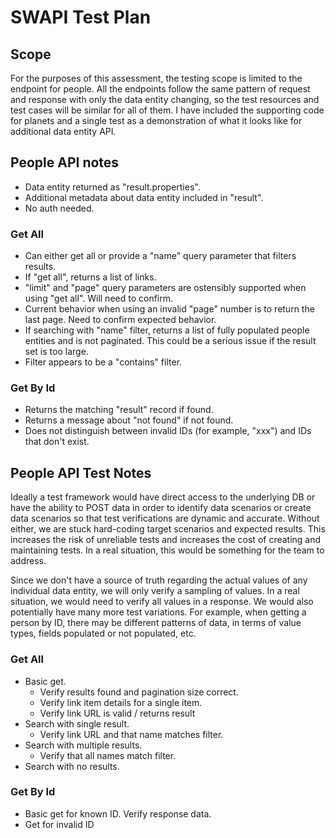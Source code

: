 # SWAPI Test Plan

## Scope
For the purposes of this assessment, the testing scope is limited to the endpoint for people.
All the endpoints follow the same pattern of request and response with only the data entity
changing, so the test resources and test cases will be similar for all of them.
I have included the supporting code for planets and a single test as a demonstration of what it looks like
for additional data entity API.

## People API notes
* Data entity returned as "result.properties".
* Additional metadata about data entity included in "result".
* No auth needed.

### Get All
* Can either get all or provide a "name" query parameter that filters results.
* If "get all", returns a list of links.
* "limit" and "page" query parameters are ostensibly supported when using "get all".  Will need to confirm.
* Current behavior when using an invalid "page" number is to return the last page.  Need to confirm expected behavior.
* If searching with "name" filter, returns a list of fully populated people entities and is not paginated.
This could be a serious issue if the result set is too large.
* Filter appears to be a "contains" filter.

### Get By Id
* Returns the matching "result" record if found.
* Returns a message about "not found" if not found.
* Does not distinguish between invalid IDs (for example, "xxx") and IDs that don't exist.


## People API Test Notes
Ideally a test framework would have direct access to the underlying DB or have the ability to POST data in
order to identify data scenarios or create data scenarios so that test verifications are dynamic and accurate.
Without either, we are stuck hard-coding target scenarios and expected results.  This increases the risk of unreliable tests
and increases the cost of creating and maintaining tests.  In a real situation, this would be something for the team
to address.

Since we don't have a source of truth regarding the actual values of any individual data entity, we will only verify
a sampling of values.  In a real situation, we would need to verify all values in a response. We would also potentially have
many more test variations.  For example, when getting a person by ID, there may be different patterns of data, in terms of 
value types, fields populated or not populated, etc.

### Get All
* Basic get.  
  * Verify results found and pagination size correct.  
  * Verify link item details for a single item.
  * Verify link URL is valid / returns result
* Search with single result.
  * Verify link URL and that name matches filter.
* Search with multiple results.
  * Verify that all names match filter.
* Search with no results.

### Get By Id
* Basic get for known ID. Verify response data.
* Get for invalid ID